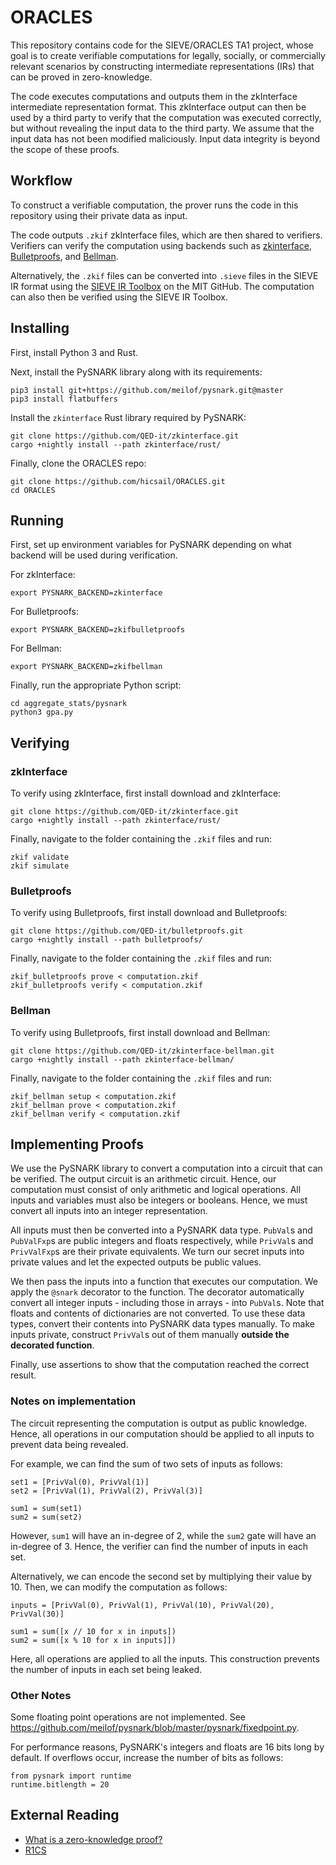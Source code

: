 # ORACLES

This repository contains code for the SIEVE/ORACLES TA1 project, whose goal is to create verifiable computations for legally, socially, or commercially relevant scenarios by constructing intermediate representations (IRs) that can be proved in zero-knowledge. 

The code executes computations and outputs them in the zkInterface intermediate representation format. This zkInterface output can then be used by a third party to verify that the computation was executed correctly, but without revealing the input data to the third party. We assume that the input data has not been modified maliciously. Input data integrity is beyond the scope of these proofs.

## Workflow

To construct a verifiable computation, the prover runs the code in this repository using their private data as input. 

The code outputs `.zkif` zkInterface files, which are then shared to verifiers. Verifiers can verify the computation using backends such as [zkinterface](https://github.com/QED-it/zkinterface/), [Bulletproofs](https://github.com/QED-it/bulletproofs), and [Bellman](https://github.com/QED-it/zkinterface-bellman).

Alternatively, the `.zkif` files can be converted into `.sieve` files in the SIEVE IR format using the [SIEVE IR Toolbox](https://github.mit.edu/sieve-all/zkinterface-sieve) on the MIT GitHub. The computation can also then be verified using the SIEVE IR Toolbox.

## Installing

First, install Python 3 and Rust.

Next, install the PySNARK library along with its requirements:
```
pip3 install git+https://github.com/meilof/pysnark.git@master
pip3 install flatbuffers
```

Install the `zkinterface` Rust library required by PySNARK:
```
git clone https://github.com/QED-it/zkinterface.git
cargo +nightly install --path zkinterface/rust/
```

Finally, clone the ORACLES repo:
```
git clone https://github.com/hicsail/ORACLES.git
cd ORACLES
```

## Running

First, set up environment variables for PySNARK depending on what backend will be used during verification.

For zkInterface:
```
export PYSNARK_BACKEND=zkinterface
```
For Bulletproofs:
```
export PYSNARK_BACKEND=zkifbulletproofs
```
For Bellman:
```
export PYSNARK_BACKEND=zkifbellman
```

Finally, run the appropriate Python script:
```
cd aggregate_stats/pysnark
python3 gpa.py
```

## Verifying

### zkInterface

To verify using zkInterface, first install download and zkInterface:
```
git clone https://github.com/QED-it/zkinterface.git
cargo +nightly install --path zkinterface/rust/
```

Finally, navigate to the folder containing the `.zkif` files and run:
```
zkif validate
zkif simulate
```

### Bulletproofs

To verify using Bulletproofs, first install download and Bulletproofs:
```
git clone https://github.com/QED-it/bulletproofs.git
cargo +nightly install --path bulletproofs/
```

Finally, navigate to the folder containing the `.zkif` files and run:
```
zkif_bulletproofs prove < computation.zkif
zkif_bulletproofs verify < computation.zkif
```

### Bellman

To verify using Bulletproofs, first install download and Bellman:
```
git clone https://github.com/QED-it/zkinterface-bellman.git
cargo +nightly install --path zkinterface-bellman/
```

Finally, navigate to the folder containing the `.zkif` files and run:
```
zkif_bellman setup < computation.zkif
zkif_bellman prove < computation.zkif
zkif_bellman verify < computation.zkif
```

## Implementing Proofs

We use the PySNARK library to convert a computation into a circuit that can be verified. The output circuit is an arithmetic circuit. Hence, our computation must consist of only arithmetic and logical operations. All inputs and variables must also be integers or booleans. Hence, we must convert all inputs into an integer representation.

All inputs must then be converted into a PySNARK data type. `PubVal`s and `PubValFxp`s are public integers and floats respectively, while `PrivVal`s and `PrivValFxp`s are their private equivalents. We turn our secret inputs into private values and let the expected outputs be public values.

We then pass the inputs into a function that executes our computation. We apply the `@snark` decorator to the function. The decorator automatically convert all integer inputs - including those in arrays - into `PubVal`s. Note that floats and contents of dictionaries are not converted. To use these data types, convert their contents into PySNARK data types manually. To make inputs private, construct `PrivVal`s out of them manually **outside the decorated function**. 

Finally, use assertions to show that the computation reached the correct result.

### Notes on implementation

The circuit representing the computation is output as public knowledge. Hence, all operations in our computation should be applied to all inputs to prevent data being revealed. 

For example, we can find the sum of two sets of inputs as follows:
```
set1 = [PrivVal(0), PrivVal(1)]
set2 = [PrivVal(1), PrivVal(2), PrivVal(3)]

sum1 = sum(set1)
sum2 = sum(set2)
```
However, `sum1` will have an in-degree of 2, while the `sum2` gate will have an in-degree of 3. Hence, the verifier can find the number of inputs in each set.

Alternatively, we can encode the second set by multiplying their value by 10. Then, we can modify the computation as follows:
```
inputs = [PrivVal(0), PrivVal(1), PrivVal(10), PrivVal(20), PrivVal(30)]

sum1 = sum([x // 10 for x in inputs])
sum2 = sum([x % 10 for x in inputs]])
```
Here, all operations are applied to all the inputs. This construction prevents the number of inputs in each set being leaked.

### Other Notes

Some floating point operations are not implemented. See https://github.com/meilof/pysnark/blob/master/pysnark/fixedpoint.py.

For performance reasons, PySNARK's integers and floats are 16 bits long by default.
If overflows occur, increase the number of bits as follows:
```
from pysnark import runtime
runtime.bitlength = 20
```

## External Reading
* [What is a zero-knowledge proof?](https://zkp.science/)
* [R1CS](http://www.zeroknowledgeblog.com/index.php/the-pinocchio-protocol/r1cs)